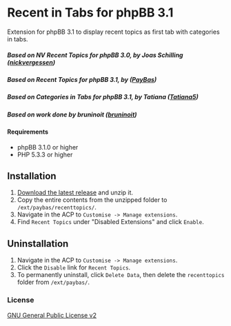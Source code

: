 Recent in Tabs for phpBB 3.1
============

Extension for phpBB 3.1 to display recent topics as first tab with categories in tabs.

##### Based on NV Recent Topics for phpBB 3.0, by Joas Schilling ([nickvergessen](https://github.com/nickvergessen))
##### Based on Recent Topics for phpBB 3.1, by ([PayBas](https://github.com/PayBas))
##### Based on Categories in Tabs for phpBB 3.1, by Tatiana ([Tatiana5](https://github.com/Tatiana5))
##### Based on work done by bruninoit ([bruninoit](https://github.com/bruninoit))

#### Requirements
- phpBB 3.1.0 or higher
- PHP 5.3.3 or higher

## Installation
1. [Download the latest release](https://github.com/nachtelb/RecentTopics/tree/recent-in-tabs) and unzip it.
2. Copy the entire contents from the unzipped folder to `/ext/paybas/recenttopics/`.
3. Navigate in the ACP to `Customise -> Manage extensions`.
4. Find `Recent Topics` under "Disabled Extensions" and click `Enable`.

## Uninstallation
1. Navigate in the ACP to `Customise -> Manage extensions`.
2. Click the `Disable` link for `Recent Topics`.
3. To permanently uninstall, click `Delete Data`, then delete the `recenttopics` folder from `/ext/paybas/`.

### License
[GNU General Public License v2](http://opensource.org/licenses/GPL-2.0)

